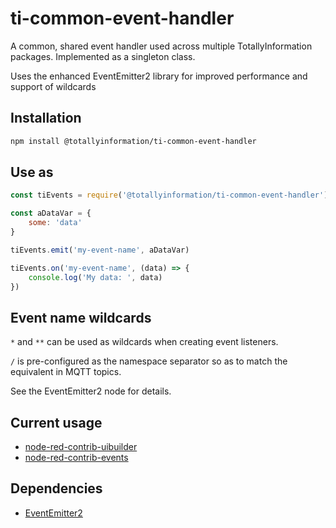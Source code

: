 # ti-common-event-handler

A common, shared event handler used across multiple TotallyInformation packages.
Implemented as a singleton class.

Uses the enhanced EventEmitter2 library for improved performance and support of wildcards

## Installation

```bash
npm install @totallyinformation/ti-common-event-handler
```

## Use as

```js
const tiEvents = require('@totallyinformation/ti-common-event-handler')

const aDataVar = {
    some: 'data'
}

tiEvents.emit('my-event-name', aDataVar)

tiEvents.on('my-event-name', (data) => {
    console.log('My data: ', data)
})
```

## Event name wildcards

`*` and `**` can be used as wildcards when creating event listeners.

`/` is pre-configured as the namespace separator so as to match the equivalent in MQTT topics.

See the EventEmitter2 node for details.

## Current usage

* [node-red-contrib-uibuilder](https://github.com/TotallyInformation/node-red-contrib-uibuilder)
* [node-red-contrib-events](https://github.com/TotallyInformation/node-red-contrib-events)

## Dependencies

* [EventEmitter2](https://github.com/EventEmitter2/EventEmitter2)
